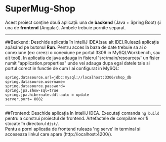 # SuperMug-Shop
Acest proiect conține două aplicații: una de **backend** (Java + Spring Boot) și una de **frontend** (Angular). Ambele trebuie pornite separat.

---
##Backend:
Deschide aplicația în IntelliJ IDEA(sau alt IDE).Rulează aplicația apăsând pe butonul **Run**.
Pentru acces la baza de date trebuie sa ai o conexiune (ex: creezi o conexiune pe portul 3306 in MySQLWorkbench, sau alt tool).
In aplicatia de java adauga in fisierul 'src/main/resources/' un fisier numit "application.properties" unde vei adauga dupa egal datele tale si portul corect in functie de cum l ai configurat in MySQL:
```
spring.datasource.url=jdbc:mysql://localhost:3306/shop_db
spring.datasource.username=
spring.datasource.password=
spring.jpa.show-sql=true
spring.jpa.hibernate.ddl-auto = update
server.port= 8082
```
---
##Frontend:
Deschide aplicația în IntelliJ IDEA.
Executați comanda `ng build` pentru a construi proiectul de frontend. Artefactele de compilare vor fi stocate în directorul `dist/`.<br>
Pentu a porni aplicatia de frontend ruleaza 'ng serve' in terminal si acceseaza linkul  care apare (http://localhost:4200/).

